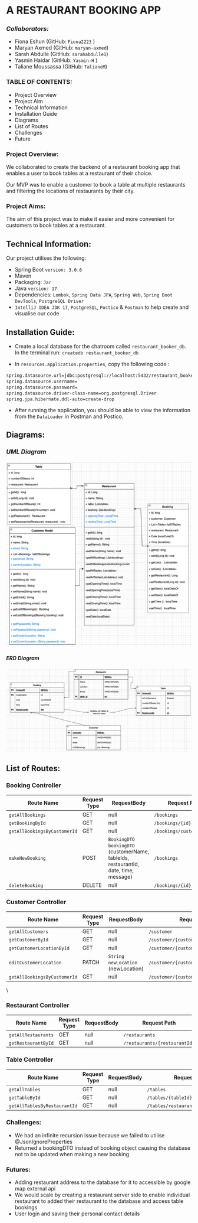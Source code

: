 # A RESTAURANT BOOKING APP

### <I>Collaborators: </I>
* Fiona Eshun (GitHub: `Fiona2223` )
* Maryan Axmed (GitHub: `maryan-axmed`)
* Sarah Abdulle (GitHub: `sarahabdulle1`)
* Yasmin Haidar (GitHub: `Yasmin-H` )
* Taliane Moussassa (GitHub: `TalianeM`)

### TABLE OF CONTENTS:

* Project Overview
* Project Aim
* Technical Information
* Installation Guide
* Diagrams
* List of Routes
* Challenges
* Future

### Project Overview:

We collaborated to create the backend of a restaurant booking app that enables a user to book tables at a restaurant of their choice.

Our MVP was to enable a customer to book a table at multiple restaurants and filtering the locations of restaurants by their city. 

### Project Aims:

The aim of this project was to make it easier and more convenient for customers to book tables at a restaurant. 

## Technical Information:
Our project utilises the following:
* Spring Boot `version: 3.0.6`
* Maven
* Packaging: `Jar`
* Java `version: 17`
* Dependencies: `Lombok`, `Spring Data JPA`, `Spring Web`, `Spring Boot DevTools`, `PostgreSQL Driver`
* `IntelliJ IDEA JDK 17`, `PostgreSQL`, `Postico` & `Postman` to help create and visualise our code

## Installation Guide:
* Create a local database for the chatroom called `restaurant_booker_db`. In the terminal run: `createdb restaurant_booker_db`

* In `resources.application.properties`, copy the following code :
```
spring.datasource.url=jdbc:postgresql://localhost:5432/restaurant_booker_db
spring.datasource.username=
spring.datasource.password=
spring.datasource.driver-class-name=org.postgresql.Driver
spring.jpa.hibernate.ddl-auto=create-drop

```
* After running the application, you should be able to view the information from the `DataLoader` in Postman and Postico.

## Diagrams:
### <i> UML Diagram </i>
![UML Diagram](UML_Diagram.png)

#### <i> ERD Diagram </i>
![ERD Diagram](ERD_Diagram.png)

## List of Routes:

### Booking Controller
| Route Name                   | Request Type | RequestBody                                                                         | Request Path              |
|------------------------------|--------------|-------------------------------------------------------------------------------------|---------------------------|
| `getAllBookings`             | GET          | null                                                                                | `/bookings`               |
| `getBookingById`             | GET          | null                                                                                | `/bookings/{id}`          |
| `getAllBookingsByCustomerId` | GET          | null                                                                                | `/bookings/customer/{id}` |
| `makeNewBooking`             | POST         | `BookingDTO bookingDTO` (customerName, tableIds, restaurantId, date, time, message) | `/bookings`               |
| `deleteBooking`              | DELETE       | null                                                                                | `/bookings/{id}`          |

### Customer Controller
| Route Name                   | Request Type | RequestBody                        | Request Path                           |
|------------------------------|--------------|------------------------------------|----------------------------------------|
| `getAllCustomers`            | GET          | null                               | `/customer`                            |
| `getCustomerById`            | GET          | null                               | `/customer/{customerId}`               |
| `getCustomerLocationById`    | GET          | null                               | `/customer/{customerId}/location/`     |
| `editCustomerLocation`       | PATCH        | `String newLocation` (newLocation) | `/customer/{customerId}/location/edit` |
| `getAllBookingsByCustomerId` | GET          | null                               | `/customer/{customerId}/bookings`      |
\
### Restaurant Controller
| Route Name                  | Request Type | RequestBody                        | Request Path                  |
|-----------------------------|--------------|------------------------------------|-------------------------------|
| `getAllRestaurants`         | GET          | null                               | `/restaurants`                |
| `getRestaurantById`         | GET          | null                               | `/restaurants/{restaurantId}` |


### Table Controller
| Route Name                   | Request Type | RequestBody                        | Request Path                        |
|------------------------------|--------------|------------------------------------|-------------------------------------|
| `getAllTables`               | GET          | null                               | `/tables`                           |
| `getTableById`               | GET          | null                               | `/tables/{tableId}`                 |
| `getAllTablesByRestaurantId` | GET          | null                               | `/tables/restaurant/{restaurantId}` |


### Challenges:
* We had an infinite recursion issue because we failed to utilise @JsonIgnoreProperties
* Returned a bookingDTO instead of booking object causing the database not to be updated when making a new booking

### Futures:
* Adding restaurant address to the database for it to accessible by google map external api
* We would scale by creating a restaurant server side to enable individual restaurant to added their restaurant to the database and access table bookings
* User login and saving their personal contact details
